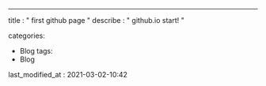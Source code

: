 ---
title : " first github page "
describe : " github.io start! "

categories:
  - Blog
tags:
  - Blog

last_modified_at : 2021-03-02-10:42
